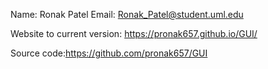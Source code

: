 Name: Ronak Patel
Email: Ronak_Patel@student.uml.edu

Website to current version: https://pronak657.github.io/GUI/

Source code:https://github.com/pronak657/GUI
